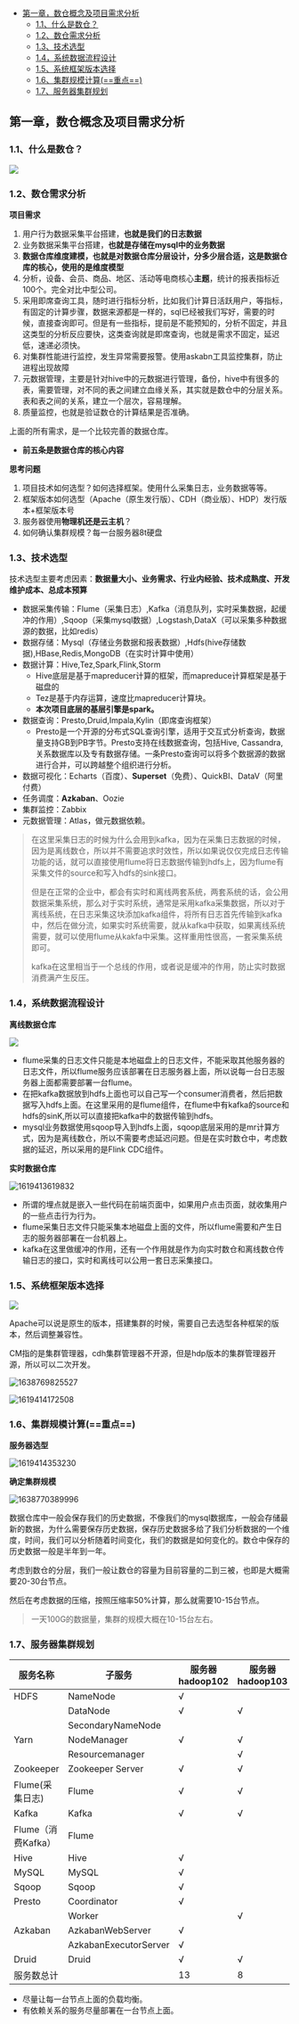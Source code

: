 
<!-- TOC -->

- [第一章，数仓概念及项目需求分析](#第一章数仓概念及项目需求分析)
  - [1.1、什么是数仓？](#11什么是数仓)
  - [1.2、数仓需求分析](#12数仓需求分析)
  - [1.3、技术选型](#13技术选型)
  - [1.4，系统数据流程设计](#14系统数据流程设计)
  - [1.5、系统框架版本选择](#15系统框架版本选择)
  - [1.6、集群规模计算(==重点==)](#16集群规模计算重点)
  - [1.7、服务器集群规划](#17服务器集群规划)

<!-- /TOC -->

## 第一章，数仓概念及项目需求分析

### 1.1、什么是数仓？

![](https://tprzfbucket.oss-cn-beijing.aliyuncs.com/hadoop/202106/09/154944-454057.png)

### 1.2、数仓需求分析

**项目需求**

1. 用户行为数据采集平台搭建，**也就是我们的日志数据**
2. 业务数据采集平台搭建，**也就是存储在mysql中的业务数据**
3. **数据仓库维度建模，也就是对数据仓库分层设计，分多少层合适，这是数据仓库的核心，使用的是维度模型**
4. 分析，设备、会员、商品、地区、活动等电商核心**主题**，统计的报表指标近100个。完全对比中型公司。
5. 采用即席查询工具，随时进行指标分析，比如我们计算日活跃用户，等指标，有固定的计算步骤，数据来源都是一样的，sql已经被我们写好，需要的时候，直接查询即可。但是有一些指标，提前是不能预知的，分析不固定，并且这类型的分析反应要快，这类查询就是即席查询，也就是需求不固定，延迟低，速递必须快。
6. 对集群性能进行监控，发生异常需要报警。使用askabn工具监控集群，防止进程出现故障
7. 元数据管理，主要是针对hive中的元数据进行管理，备份，hive中有很多的表，需要管理，对不同的表之间建立血缘关系，其实就是数仓中的分层关系。表和表之间的关系，建立一个层次，容易理解。
8. 质量监控，也就是验证数仓的计算结果是否准确。

上面的所有需求，是一个比较完善的数据仓库。

- **前五条是数据仓库的核心内容**

**思考问题**

1. 项目技术如何选型？如何选择框架。使用什么采集日志，业务数据等等。
2. 框架版本如何选型（Apache（原生发行版）、CDH（商业版）、HDP）发行版本+框架版本号
3. 服务器使用**物理机还是云主机**？
4. 如何确认集群规模？每一台服务器8t硬盘

### 1.3、技术选型

技术选型主要考虑因素：**数据量大小、业务需求、行业内经验、技术成熟度、开发维护成本、总成本预算**

- 数据采集传输：Flume（采集日志）,Kafka（消息队列，实时采集数据，起缓冲的作用）,Sqoop（采集mysql数据）,Logstash,DataX（可以采集多种数据源的数据，比如redis）
- 数据存储：Mysql（存储业务数据和报表数据）,Hdfs(hive存储数据),HBase,Redis,MongoDB（在实时计算中使用）
- 数据计算：Hive,Tez,Spark,Flink,Storm
  - Hive底层是基于mapreducer计算的框架，而mapreduce计算框架是基于磁盘的
  - Tez是基于内存运算，速度比mapreducer计算块。
  - **本次项目底层的基层引擎是spark。**
- 数据查询：Presto,Druid,Impala,Kylin（即席查询框架）
  - Presto是一个开源的分布式SQL查询引擎，适用于交互式分析查询，数据量支持GB到PB字节。Presto支持在线数据查询，包括Hive, Cassandra, 关系数据库以及专有数据存储。一条Presto查询可以将多个数据源的数据进行合并，可以跨越整个组织进行分析。
- 数据可视化：Echarts（百度）、**Superset**（免费）、QuickBI、DataV（阿里付费）
- 任务调度：**Azkaban**、Oozie
- 集群监控：Zabbix
- 元数据管理：Atlas，做元数据依赖。

> 在这里采集日志的时候为什么会用到kafka，因为在采集日志数据的时候，因为是离线数仓，所以并不需要追求时效性，所以如果说仅仅完成日志传输功能的话，就可以直接使用flume将日志数据传输到hdfs上，因为flume有采集文件的source和写入hdfs的sink接口。
>
> 但是在正常的企业中，都会有实时和离线两套系统，两套系统的话，会公用数据采集系统，那么对于实时系统，通常是采用kafka采集数据，所以对于离线系统，在日志采集这块添加kafka组件，将所有日志首先传输到kafka中，然后在做分流，如果实时系统需要，就从kafka中获取，如果离线系统需要，就可以使用flume从kakfa中采集。这样重用性很高，一套采集系统即可。
>
> kafka在这里相当于一个总线的作用，或者说是缓冲的作用，防止实时数据消费满产生反压。

### 1.4，系统数据流程设计

**离线数据仓库**

![](https://tprzfbucket.oss-cn-beijing.aliyuncs.com/hadoop/202104/26/124054-36867.png)

- flume采集的日志文件只能是本地磁盘上的日志文件，不能采取其他服务器的日志文件，所以flume服务应该部署在日志服务器上面，所以说每一台日志服务器上面都需要部署一台flume。
- 在把kafka数据放到hdfs上面也可以自己写一个consumer消费者，然后把数据写入hdfs上面。在这里采用的是flume组件，在flume中有kafka的source和hdfs的sinK,所以可以直接把kafka中的数据传输到hdfs。
- mysql业务数据使用sqoop导入到hdfs上面，sqoop底层采用的是mr计算方式，因为是离线数仓，所以不需要考虑延迟问题。但是在实时数仓中，考虑数据的延迟，所以采用的是Flink CDC组件。

**实时数据仓库**

![1619413619832](https://tprzfbucket.oss-cn-beijing.aliyuncs.com/hadoop/202104/26/130701-789240.png)

- 所谓的埋点就是嵌入一些代码在前端页面中，如果用户点击页面，就收集用户的一些点击行为行为。
- flume采集日志文件只能采集本地磁盘上面的文件，所以flume需要和产生日志的服务器部署在一台机器上。
- kafka在这里做缓冲的作用，还有一个作用就是作为向实时数仓和离线数仓传输日志的接口，实时和离线可以公用一套日志采集接口。

### 1.5、系统框架版本选择

![](https://tprzfbucket.oss-cn-beijing.aliyuncs.com/hadoop/202104/26/125620-596992.png)

Apache可以说是原生的版本，搭建集群的时候，需要自己去选型各种框架的版本，然后调整兼容性。

CM指的是集群管理器，cdh集群管理器不开源，但是hdp版本的集群管理器开源，所以可以二次开发。

![1638769825527](https://tprzfbucket.oss-cn-beijing.aliyuncs.com/hadoop/202112/06/135027-192584.png)

![1619414172508](https://tprzfbucket.oss-cn-beijing.aliyuncs.com/hadoop/202104/26/131614-28320.png)

### 1.6、集群规模计算(==重点==)

**服务器选型**

![1619414353230](https://tprzfbucket.oss-cn-beijing.aliyuncs.com/hadoop/202104/26/131915-192916.png)

**确定集群规模**

![1638770389996](https://tprzfbucket.oss-cn-beijing.aliyuncs.com/hadoop/202112/06/135952-939520.png)

数据仓库中一般会保存我们的历史数据，不像我们的mysql数据库，一般会存储最新的数据，为什么需要保存历史数据，保存历史数据多给了我们分析数据的一个维度，时间，我们可以分析随着时间变化，我们的数据是如何变化的。数仓中保存的历史数据一般是半年到一年。

考虑到数仓的分层，我们一般让数仓的容量为目前容量的二到三被，也即是大概需要20-30台节点。

然后在考虑数据的压缩，按照压缩率50%计算，那么就需要10-15台节点。

> 一天100G的数据量，集群的规模大概在10-15台左右。

### 1.7、服务器集群规划

| 服务名称           | 子服务                | 服务器hadoop102 | 服务器hadoop103 | 服务器hadoop104 |
| ------------------ | --------------------- | --------------- | --------------- | --------------- |
| HDFS               | NameNode              | √               |                 |                 |
|                    | DataNode              | √               | √               | √               |
|                    | SecondaryNameNode     |                 |                 | √               |
| Yarn               | NodeManager           | √               | √               | √               |
|                    | Resourcemanager       |                 | √               |                 |
| Zookeeper          | Zookeeper Server      | √               | √               | √               |
| Flume(采集日志)    | Flume                 | √               | √               |                 |
| Kafka              | Kafka                 | √               | √               | √               |
| Flume（消费Kafka） | Flume                 |                 |                 | √               |
| Hive               | Hive                  | √               |                 |                 |
| MySQL              | MySQL                 | √               |                 |                 |
| Sqoop              | Sqoop                 | √               |                 |                 |
| Presto             | Coordinator           | √               |                 |                 |
|                    | Worker                |                 | √               | √               |
| Azkaban            | AzkabanWebServer      | √               |                 |                 |
|                    | AzkabanExecutorServer | √               |                 |                 |
| Druid              | Druid                 | √               | √               | √               |
| 服务数总计         |                       | 13              | 8               | 9               |

- 尽量让每一台节点上面的负载均衡。
- 有依赖关系的服务尽量部署在一台节点上面。